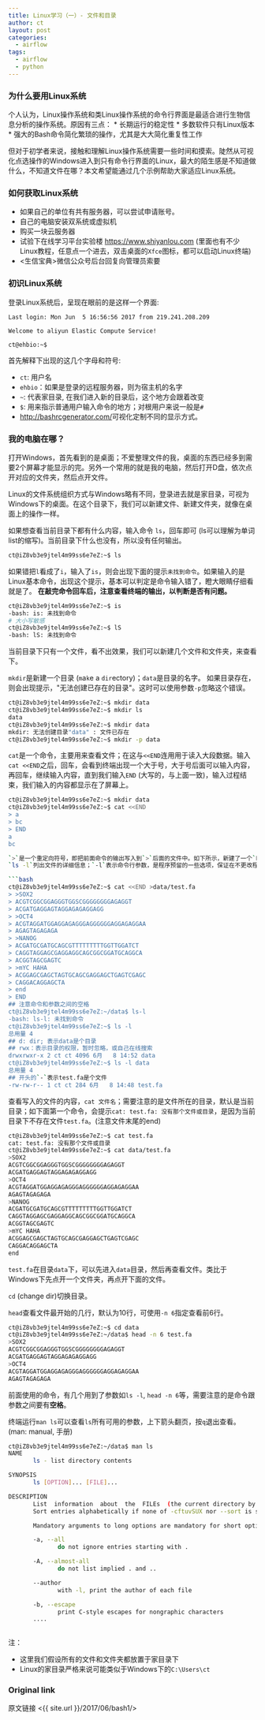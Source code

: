 ```yaml
---
title: Linux学习（一）- 文件和目录
author: ct
layout: post
categories:
  - airflow
tags:
  - airflow
  - python
---
```


### 为什么要用Linux系统

个人认为，Linux操作系统和类Linux操作系统的命令行界面是最适合进行生物信息分析的操作系统。原因有三点：
	* 长期运行的稳定性
	* 多数软件只有Linux版本
	* 强大的Bash命令简化繁琐的操作，尤其是大大简化重复性工作


但对于初学者来说，接触和理解Linux操作系统需要一些时间和摸索。陡然从可视化点选操作的Windows进入到只有命令行界面的Linux，最大的陌生感是不知道做什么，不知道文件在哪？本文希望能通过几个示例帮助大家适应Linux系统。

### 如何获取Linux系统

* 如果自己的单位有共有服务器，可以尝试申请账号。
* 自己的电脑安装双系统或虚拟机
* 购买一块云服务器
* 试验下在线学习平台实验楼 <https://www.shiyanlou.com> (里面也有不少Linux教程，任意点一个进去，双击桌面的`Xfce`图标，都可以启动Linux终端)
* <生信宝典>微信公众号后台回复向管理员索要

### 初识Linux系统

登录Linux系统后，呈现在眼前的是这样一个界面:

```
Last login: Mon Jun  5 16:56:56 2017 from 219.241.208.209

Welcome to aliyun Elastic Compute Service!

ct@ehbio:~$ 

```

首先解释下出现的这几个字母和符号:

* `ct`: 用户名
* `ehbio`：如果是登录的远程服务器，则为宿主机的名字
* `~`: 代表家目录, 在我们进入新的目录后，这个地方会跟着改变
* `$`: 用来指示普通用户输入命令的地方；对根用户来说一般是`#`
* <http://bashrcgenerator.com/>可视化定制不同的显示方式。

### 我的电脑在哪？

打开Windows，首先看到的是桌面；不爱整理文件的我，桌面的东西已经多到需要2个屏幕才能显示的完。另外一个常用的就是我的电脑，然后打开D盘，依次点开对应的文件夹，然后点开文件。

Linux的文件系统组织方式与Windows略有不同，登录进去就是家目录，可视为Windows下的桌面。在这个目录下，我们可以新建文件、新建文件夹，就像在桌面上的操作一样。

如果想查看当前目录下都有什么内容，输入命令 `ls`，回车即可 (ls可以理解为单词list的缩写)。当前目录下什么也没有，所以没有任何输出。

```bash
ct@iZ8vb3e9jtel4m99ss6e7eZ:~$ ls

```

如果错把`l`看成了`i`，输入了`is`，则会出现下面的提示`未找到命令`。如果输入的是Linux基本命令，出现这个提示，基本可以判定是命令输入错了，瞪大眼睛仔细看就是了。 **在敲完命令回车后，注意查看终端的输出，以判断是否有问题。**

```bash
ct@iZ8vb3e9jtel4m99ss6e7eZ:~$ is
-bash: is: 未找到命令
# 大小写敏感
ct@iZ8vb3e9jtel4m99ss6e7eZ:~$ lS
-bash: lS: 未找到命令
```

当前目录下只有一个文件，看不出效果，我们可以新建几个文件和文件夹，来查看下。

`mkdir`是新建一个目录 (`m`a`k`e a `dir`ectory)；`data`是目录的名字。
如果目录存在，则会出现提示，"无法创建已存在的目录"。这时可以使用参数`-p`忽略这个错误。

```bash
ct@iZ8vb3e9jtel4m99ss6e7eZ:~$ mkdir data
ct@iZ8vb3e9jtel4m99ss6e7eZ:~$ mkdir ls
data
ct@iZ8vb3e9jtel4m99ss6e7eZ:~$ mkdir data
mkdir: 无法创建目录"data" : 文件已存在
ct@iZ8vb3e9jtel4m99ss6e7eZ:~$ mkdir -p data
```

`cat`是一个命令，主要用来查看文件；在这与`<<END`连用用于读入大段数据。输入`cat <<END`之后，回车，会看到终端出现一个大于号，大于号后面可以输入内容，再回车，继续输入内容，直到我们输入`END` (大写的，与上面一致)，输入过程结束，我们输入的内容都显示在了屏幕上。

```bash
ct@iZ8vb3e9jtel4m99ss6e7eZ:~$ mkdir data
ct@iZ8vb3e9jtel4m99ss6e7eZ:~$ cat <<END
> a
> bc
> END
a
bc

`>`是一个重定向符号，即把前面命令的输出写入到`>`后面的文件中。如下所示，新建了一个`Fasta`格式的文件。
`ls -l`列出文件的详细信息；`-l`表示命令行参数，是程序预留的一些选项，保证在不更改程序的情况下获得更灵活的操作。可使用`man ls`查看`ls`所有的命令行参数, 上下箭头翻页，按`q`退出查看。(man: manual, 手册)

```bash
ct@iZ8vb3e9jtel4m99ss6e7eZ:~$ cat <<END >data/test.fa
> >SOX2
> ACGTCGGCGGAGGGTGGSCGGGGGGGGAGAGGT
> ACGATGAGGAGTAGGAGAGAGGAGG
> >OCT4
> ACGTAGGATGGAGGAGAGGGAGGGGGGAGGAGAGGAA
> AGAGTAGAGAGA
> >NANOG
> ACGATGCGATGCAGCGTTTTTTTTTGGTTGGATCT
> CAGGTAGGAGCGAGGAGGCAGCGGCGGATGCAGGCA
> ACGGTAGCGAGTC
> >mYC HAHA
> ACGGAGCGAGCTAGTGCAGCGAGGAGCTGAGTCGAGC
> CAGGACAGGAGCTA
> end
> END
## 注意命令和参数之间的空格
ct@iZ8vb3e9jtel4m99ss6e7eZ:~/data$ ls-l
-bash: ls-l: 未找到命令
ct@iZ8vb3e9jtel4m99ss6e7eZ:~$ ls -l
总用量 4
## d: dir; 表示data是个目录
## rwx：表示目录的权限，暂时忽略，或自己在线搜索
drwxrwxr-x 2 ct ct 4096 6月   8 14:52 data
ct@iZ8vb3e9jtel4m99ss6e7eZ:~$ ls -l data
总用量 4
## 开头的`-`表示test.fa是个文件
-rw-rw-r-- 1 ct ct 284 6月   8 14:48 test.fa
```

查看写入的文件的内容，`cat 文件名`；需要注意的是文件所在的目录，默认是当前目录；如下面第一个命令，会提示`cat: test.fa: 没有那个文件或目录`，是因为当前目录下不存在文件`test.fa`。(注意文件末尾的end)


```bash
ct@iZ8vb3e9jtel4m99ss6e7eZ:~$ cat test.fa
cat: test.fa: 没有那个文件或目录
ct@iZ8vb3e9jtel4m99ss6e7eZ:~$ cat data/test.fa 
>SOX2
ACGTCGGCGGAGGGTGGSCGGGGGGGGAGAGGT
ACGATGAGGAGTAGGAGAGAGGAGG
>OCT4
ACGTAGGATGGAGGAGAGGGAGGGGGGAGGAGAGGAA
AGAGTAGAGAGA
>NANOG
ACGATGCGATGCAGCGTTTTTTTTTGGTTGGATCT
CAGGTAGGAGCGAGGAGGCAGCGGCGGATGCAGGCA
ACGGTAGCGAGTC
>mYC HAHA
ACGGAGCGAGCTAGTGCAGCGAGGAGCTGAGTCGAGC
CAGGACAGGAGCTA
end
```

`test.fa`在目录`data`下，可以先进入`data`目录，然后再查看文件。类比于Windows下先点开一个文件夹，再点开下面的文件。

`cd` (change dir)切换目录。

`head`查看文件最开始的几行，默认为10行，可使用`-n 6`指定查看前6行。

```bash
ct@iZ8vb3e9jtel4m99ss6e7eZ:~$ cd data
ct@iZ8vb3e9jtel4m99ss6e7eZ:~/data$ head -n 6 test.fa 
>SOX2
ACGTCGGCGGAGGGTGGSCGGGGGGGGAGAGGT
ACGATGAGGAGTAGGAGAGAGGAGG
>OCT4
ACGTAGGATGGAGGAGAGGGAGGGGGGAGGAGAGGAA
AGAGTAGAGAGA
```

前面使用的命令，有几个用到了参数如`ls -l`, `head -n 6`等，需要注意的是命令跟参数之间要有**空格**。

终端运行`man ls`可以查看`ls`所有可用的参数，上下箭头翻页，按`q`退出查看。(man: manual, 手册)

```bash
ct@iZ8vb3e9jtel4m99ss6e7eZ:~/data$ man ls
NAME
       ls - list directory contents

SYNOPSIS
       ls [OPTION]... [FILE]...

DESCRIPTION
       List  information  about  the  FILEs  (the current directory by default).
       Sort entries alphabetically if none of -cftuvSUX nor --sort is specified.

       Mandatory arguments to long options are mandatory for short options too.

       -a, --all
              do not ignore entries starting with .

       -A, --almost-all
              do not list implied . and ..

       --author
              with -l, print the author of each file

       -b, --escape
              print C-style escapes for nongraphic characters
       ....
	
```

注：

* 这里我们假设所有的文件和文件夹都放置于家目录下
* Linux的家目录严格来说可能类似于Windows下的`C:\Users\ct`

### Original link

原文链接 <{{ site.url }}/2017/06/bash1/>

